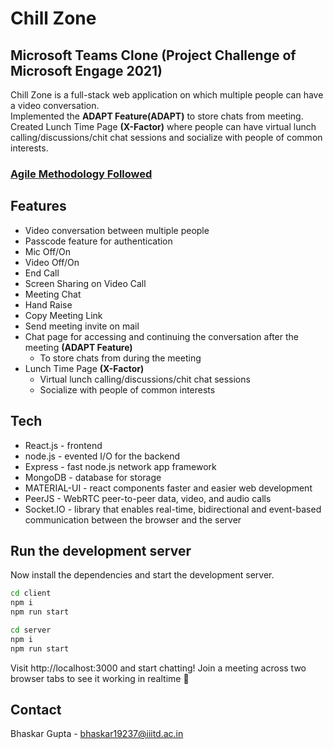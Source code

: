 # Chill Zone
## Microsoft Teams Clone (Project Challenge of Microsoft Engage 2021)

Chill Zone is a full-stack web application on which multiple people can have a video conversation.
<br>
Implemented the **ADAPT Feature(ADAPT)** to store chats from meeting. 
<br>
Created Lunch Time Page **(X-Factor)** where people can have virtual lunch calling/discussions/chit chat sessions and socialize with people of common interests.

### [Agile Methodology Followed](https://drive.google.com/file/d/1kmdeOyCu8w-Z5jPMkXzKgrTGDN_2ARVg/view?usp=sharing)

## Features

- Video conversation between multiple people
- Passcode feature for authentication
- Mic Off/On
- Video Off/On
- End Call
- Screen Sharing on Video Call
- Meeting Chat
- Hand Raise
- Copy Meeting Link
- Send meeting invite on mail
- Chat page for accessing and continuing the conversation after the meeting **(ADAPT Feature)**
  - To store chats from during the meeting
- Lunch Time Page **(X-Factor)**
  - Virtual lunch calling/discussions/chit chat sessions
  - Socialize with people of common interests

## Tech

- React.js - frontend
- node.js - evented I/O for the backend
- Express - fast node.js network app framework
- MongoDB - database for storage
- MATERIAL-UI - react components faster and easier web development
- PeerJS - WebRTC peer-to-peer data, video, and audio calls
- Socket.IO - library that enables real-time, bidirectional and event-based communication between the browser and the server

## Run the development server

Now install the dependencies and start the development server.

```bash
cd client
npm i
npm run start
```

```bash
cd server
npm i
npm run start
```
Visit http://localhost:3000 and start chatting! Join a meeting across two browser tabs to see it working in realtime 🥳

## Contact

Bhaskar Gupta - bhaskar19237@iiitd.ac.in

